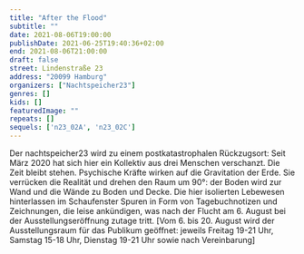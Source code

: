 ```yaml
---
title: "After the Flood"
subtitle: ""
date: 2021-08-06T19:00:00
publishDate: 2021-06-25T19:40:36+02:00
end: 2021-08-06T21:00:00
draft: false
street: Lindenstraße 23
address: "20099 Hamburg"
organizers: ["Nachtspeicher23"]
genres: []
kids: []
featuredImage: ""
repeats: []
sequels: ['n23_02A', 'n23_02C']
---
```


Der nachtspeicher23 wird zu einem postkatastrophalen Rückzugsort: Seit März 2020 hat sich hier ein Kollektiv aus drei Menschen verschanzt. Die Zeit bleibt stehen. Psychische Kräfte wirken auf die Gravitation der Erde. Sie verrücken die Realität und drehen den Raum um 90°: der Boden wird zur Wand und die Wände zu Boden und Decke. Die hier isolierten Lebewesen hinterlassen im Schaufenster Spuren in Form von Tagebuchnotizen und Zeichnungen, die leise ankündigen, was nach der Flucht am 6. August bei der Ausstellungseröffnung zutage tritt. 
[Vom 6. bis 20. August wird der Ausstellungsraum für das Publikum geöffnet: jeweils Freitag 19-21 Uhr, Samstag 15-18 Uhr, Dienstag 19-21 Uhr sowie nach Vereinbarung] 